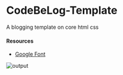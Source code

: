# CodeBeLog-Template
A blogging template on core html css


#### Resources
- [Google Font]()

![output](https://user-images.githubusercontent.com/64283478/208356434-11763885-596e-4129-98cf-43b9ed627fcb.png)
